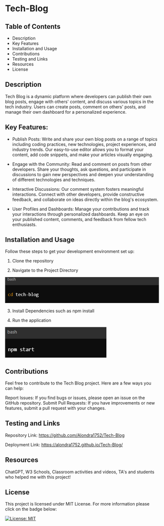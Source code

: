 # Tech-Blog

## Table of Contents

 - Description
 - Key Features
 - Installation and Usage
 - Contributions
 - Testing and Links
 - Resources
 - License 

## Description
Tech Blog is a dynamic platform where developers can publish their own blog posts, engage with others' content, and discuss various topics in the tech industry. Users can create posts, comment on others' posts, and manage their own dashboard for a personalized experience.

## Key Features: 
- Publish Posts: Write and share your own blog posts on a range of topics including coding practices, new technologies, project experiences, and industry trends. Our easy-to-use editor allows you to format your content, add code snippets, and make your articles visually engaging.

 - Engage with the Community: Read and comment on posts from other developers. Share your thoughts, ask questions, and participate in discussions to gain new perspectives and deepen your understanding of different technologies and techniques.

 - Interactive Discussions: Our comment system fosters meaningful interactions. Connect with other developers, provide constructive feedback, and collaborate on ideas directly within the blog's ecosystem.

 - User Profiles and Dashboards: Manage your contributions and track your interactions through personalized dashboards. Keep an eye on your published content, comments, and feedback from fellow tech enthusiasts.

 ## Installation and Usage
Follow these steps to get your development environment set up:

1. Clone the repository

2. Navigate to the Project Directory 

![alt text](image.png)

3. Install Dependencies such as npm install

4. Run the application 

![alt text](image-2.png)

## Contributions

Feel free to contribute to the Tech Blog project. Here are a few ways you can help:

Report Issues: If you find bugs or issues, please open an issue on the GitHub repository.
Submit Pull Requests: If you have improvements or new features, submit a pull request with your changes.

## Testing and Links

Repository Link: https://github.com/Alondra1752/Tech-Blog

Deployment Link: https://alondra1752.github.io/Tech-Blog/

## Resources 

ChatGPT, W3 Schools, Classroom activities and videos, TA's and students who helped me with this project! 

## License 


This project is licensed under MIT License. For more information please click on the badge below: 

 [![License: MIT](https://img.shields.io/badge/License-MIT-yellow.svg)](https://opensource.org/licenses/MIT)









